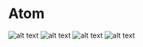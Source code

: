 # Atom

![alt text](https://shian009.github.io/MainActivity.jpg)
![alt text](https://shian009.github.io/RegisterActivity.jpg)
![alt text](https://shian009.github.io/PasswordResetActivity.jpg)
![alt text](https://shian009.github.io/HomeScreenActivity.jpg)
